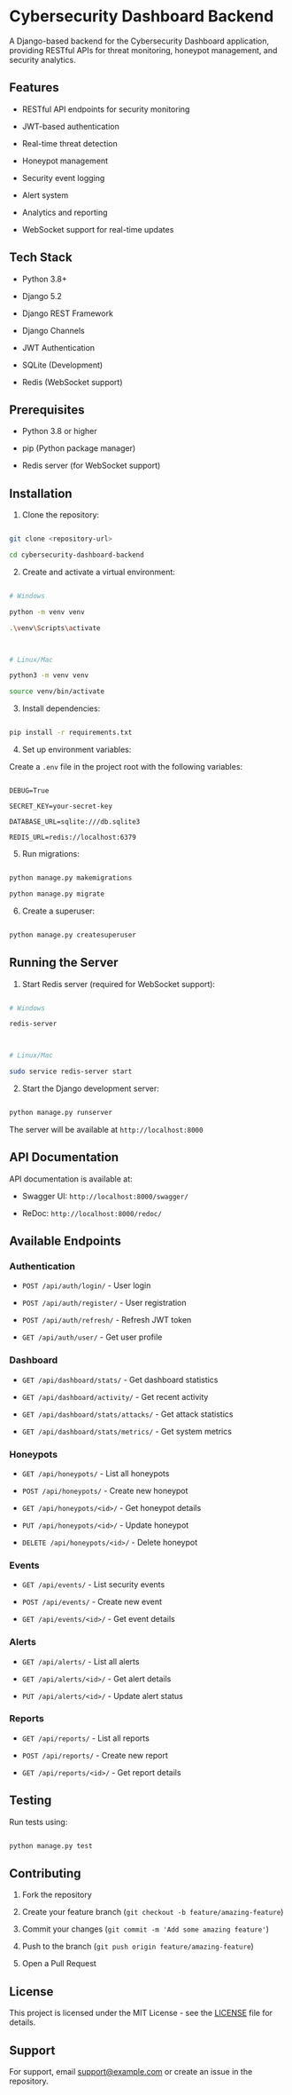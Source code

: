 # Cybersecurity Dashboard Backend

A Django-based backend for the Cybersecurity Dashboard application, providing RESTful APIs for threat monitoring, honeypot management, and security analytics.

## Features


- RESTful API endpoints for security monitoring

- JWT-based authentication

- Real-time threat detection

- Honeypot management

- Security event logging

- Alert system

- Analytics and reporting

- WebSocket support for real-time updates



## Tech Stack



- Python 3.8+

- Django 5.2

- Django REST Framework

- Django Channels

- JWT Authentication

- SQLite (Development)

- Redis (WebSocket support)



## Prerequisites



- Python 3.8 or higher

- pip (Python package manager)

- Redis server (for WebSocket support)



## Installation



1. Clone the repository:

```bash

git clone <repository-url>

cd cybersecurity-dashboard-backend

```



2. Create and activate a virtual environment:

```bash

# Windows

python -m venv venv

.\venv\Scripts\activate



# Linux/Mac

python3 -m venv venv

source venv/bin/activate

```



3. Install dependencies:

```bash

pip install -r requirements.txt

```



4. Set up environment variables:

Create a `.env` file in the project root with the following variables:

```

DEBUG=True

SECRET_KEY=your-secret-key

DATABASE_URL=sqlite:///db.sqlite3

REDIS_URL=redis://localhost:6379

```



5. Run migrations:

```bash

python manage.py makemigrations

python manage.py migrate

```



6. Create a superuser:

```bash

python manage.py createsuperuser

```



## Running the Server



1. Start Redis server (required for WebSocket support):

```bash

# Windows

redis-server



# Linux/Mac

sudo service redis-server start

```



2. Start the Django development server:

```bash

python manage.py runserver

```



The server will be available at `http://localhost:8000`



## API Documentation



API documentation is available at:

- Swagger UI: `http://localhost:8000/swagger/`

- ReDoc: `http://localhost:8000/redoc/`



## Available Endpoints



### Authentication

- `POST /api/auth/login/` - User login

- `POST /api/auth/register/` - User registration

- `POST /api/auth/refresh/` - Refresh JWT token

- `GET /api/auth/user/` - Get user profile



### Dashboard

- `GET /api/dashboard/stats/` - Get dashboard statistics

- `GET /api/dashboard/activity/` - Get recent activity

- `GET /api/dashboard/stats/attacks/` - Get attack statistics

- `GET /api/dashboard/stats/metrics/` - Get system metrics



### Honeypots

- `GET /api/honeypots/` - List all honeypots

- `POST /api/honeypots/` - Create new honeypot

- `GET /api/honeypots/<id>/` - Get honeypot details

- `PUT /api/honeypots/<id>/` - Update honeypot

- `DELETE /api/honeypots/<id>/` - Delete honeypot



### Events

- `GET /api/events/` - List security events

- `POST /api/events/` - Create new event

- `GET /api/events/<id>/` - Get event details


### Alerts

- `GET /api/alerts/` - List all alerts

- `GET /api/alerts/<id>/` - Get alert details

- `PUT /api/alerts/<id>/` - Update alert status



### Reports

- `GET /api/reports/` - List all reports

- `POST /api/reports/` - Create new report

- `GET /api/reports/<id>/` - Get report details



## Testing



Run tests using:

```bash

python manage.py test

```



## Contributing



1. Fork the repository

2. Create your feature branch (`git checkout -b feature/amazing-feature`)

3. Commit your changes (`git commit -m 'Add some amazing feature'`)

4. Push to the branch (`git push origin feature/amazing-feature`)

5. Open a Pull Request



## License



This project is licensed under the MIT License - see the [LICENSE](LICENSE) file for details.




## Support


For support, email support@example.com or create an issue in the repository.

